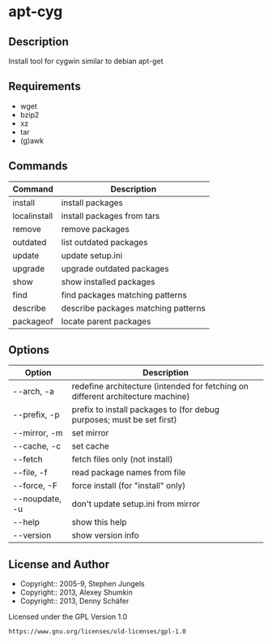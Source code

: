 #  apt-cyg

## Description

Install tool for cygwin similar to debian apt-get

## Requirements

* wget
* bzip2
* xz
* tar
* (g)awk

## Commands

Command | Description
--------|-------------
install <package names> | install packages
localinstall <package names> | install packages from tars
remove <package names> | remove packages
outdated | list outdated packages
update | update setup.ini
upgrade | upgrade outdated packages
show | show installed packages
find <patterns> | find packages matching patterns
describe <patterns> | describe packages matching patterns
packageof <commands or files> | locate parent packages

## Options

Option | Description
--------|-------------
--arch, -a <arch>     | redefine architecture (intended for fetching on different architecture machine)
--prefix, -p <prefix> | prefix to install packages to (for debug purposes; must be set first)
--mirror, -m <url> | set mirror
--cache, -c <dir> | set cache
--fetch | fetch files only (not install)
--file, -f <file> | read package names from file
--force, -F | force install (for "install" only)
--noupdate, -u | don't update setup.ini from mirror
--help | show this help
--version | show version info

## License and Author

* Copyright:: 2005-9, Stephen Jungels
* Copyright:: 2013, Alexey Shumkin
* Copyright:: 2013, Denny Schäfer

Licensed under the GPL Version 1.0

    https://www.gnu.org/licenses/old-licenses/gpl-1.0
